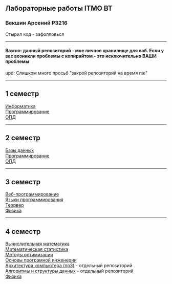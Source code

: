 ## Лабораторные работы ITMO ВТ
### Векшин Арсений P3216  
Стырил код - зафолловься

---

#### Важно: данный репозиторий - мое личное хранилище для лаб. Если у вас возникли проблемы с копирайтом - это исключительно ВАШИ проблемы

upd: Слишком много просьб "закрой репозиторий на время пж"

---
## 1 семестр
[Информатика](https://github.com/ArsenyVekshin/ITMO/tree/master/Inf)  
[Программирование](https://github.com/ArsenyVekshin/ITMO/tree/master/Prog)  
[ОПД](https://github.com/ArsenyVekshin/ITMO/tree/master/OPD)  


---
## 2 семестр
[Базы данных](https://github.com/ArsenyVekshin/ITMO/tree/master/DB)  
[Программирование](https://github.com/ArsenyVekshin/ITMO/tree/master/Prog)  
[ОПД](https://github.com/ArsenyVekshin/ITMO/tree/master/OPD)
    

---
## 3 семестр
[Веб-программирование](https://github.com/ArsenyVekshin/ITMO/tree/master/Web)  
[Языки программирования](https://github.com/ArsenyVekshin/ITMO/tree/master/Programming%20Languages)  
[Теорвер](https://github.com/ArsenyVekshin/ITMO/tree/master/%D0%A2%D0%B5%D0%BE%D1%80%D0%B2%D0%B5%D1%80)  
[Физика](https://github.com/ArsenyVekshin/ITMO/tree/master/Физика)
    

---
## 4 семестр
[Вычислительная математика](https://github.com/ArsenyVekshin/ITMO/tree/master/CompMath)   
[Математическая статистика](https://github.com/ArsenyVekshin/ITMO/tree/master/MathStatistic)   
[Методы оптимизации](https://github.com/ArsenyVekshin/ITMO/tree/master/Optimization%20methods)   
[Основы програмной инженерии](https://github.com/ArsenyVekshin/ITMO/tree/master/OPI)  
[Архитектура компьютера (лр3)](https://github.com/ArsenyVekshin/csa-lab3) - отдельный репозиторий  
[Алгоритмы и структуры данных](https://github.com/ArsenyVekshin/ITMO-algo) - отдельный репозиторий  
[Физика](https://github.com/ArsenyVekshin/ITMO/tree/master/Физика)
